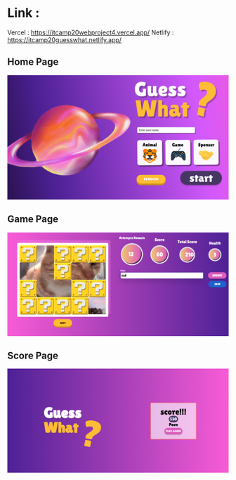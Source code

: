 # Link :
Vercel : https://itcamp20webproject4.vercel.app/
Netlify : https://itcamp20guesswhat.netlify.app/

## Home Page
![image](https://github.com/Pooonmy/ITCamp20-Guess-What/blob/aaeba17eb7f462dfbab1324c062c73762c853ecd/img%20src/homepage.png)
## Game Page
![image](https://github.com/Pooonmy/ITCamp20-Guess-What/blob/aaeba17eb7f462dfbab1324c062c73762c853ecd/img%20src/gamepage.png)
## Score Page
![image](https://github.com/Pooonmy/ITCamp20-Guess-What/blob/bdfe08145201e7ac8f3e537d040482acb7985a1f/img%20src/scorepage.png)
